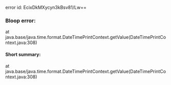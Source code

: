 error id: EcixDkMXycyn3kBsv81/Lw==
### Bloop error:

at java.base/java.time.format.DateTimePrintContext.getValue(DateTimePrintContext.java:308)
#### Short summary: 

at java.base/java.time.format.DateTimePrintContext.getValue(DateTimePrintContext.java:308)